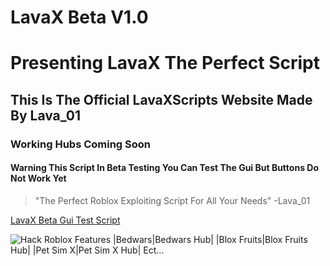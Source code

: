 # LavaX Beta V1.0
# Presenting LavaX The Perfect Script
## This Is The Official LavaXScripts Website Made By Lava_01
### Working Hubs Coming Soon
#### Warning This Script In Beta Testing You Can Test The Gui But Buttons Do Not Work Yet
> "The Perfect Roblox Exploiting Script For All Your Needs" -Lava_01


[LavaX Beta Gui Test Script](https://raw.githubusercontent.com/LavaXScripts/LavaXPrivate/main/LavaXPrivate)

![Hack Roblox](https://i.ytimg.com/vi/Ltu9IdH1zVE/maxresdefault.jpg)
Features
|Bedwars|Bedwars Hub|
|Blox Fruits|Blox Fruits Hub|
|Pet Sim X|Pet Sim X Hub|
Ect...
